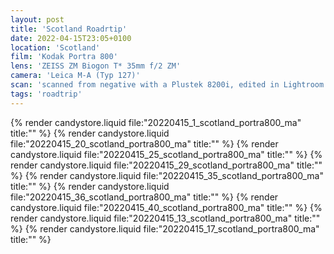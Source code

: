 ```yaml
---
layout: post
title: 'Scotland Roadrtip'
date: 2022-04-15T23:05+0100
location: 'Scotland'
film: 'Kodak Portra 800'
lens: 'ZEISS ZM Biogon T* 35mm f/2 ZM'
camera: 'Leica M-A (Typ 127)'
scan: 'scanned from negative with a Plustek 8200i, edited in Lightroom'
tags: 'roadtrip'
---
```


{% render candystore.liquid file:"20220415_1_scotland_portra800_ma" title:"" %}
{% render candystore.liquid file:"20220415_20_scotland_portra800_ma" title:"" %}
{% render candystore.liquid file:"20220415_25_scotland_portra800_ma" title:"" %}
{% render candystore.liquid file:"20220415_29_scotland_portra800_ma" title:"" %}
{% render candystore.liquid file:"20220415_35_scotland_portra800_ma" title:"" %}
{% render candystore.liquid file:"20220415_36_scotland_portra800_ma" title:"" %}
{% render candystore.liquid file:"20220415_40_scotland_portra800_ma" title:"" %}
{% render candystore.liquid file:"20220415_13_scotland_portra800_ma" title:"" %}
{% render candystore.liquid file:"20220415_17_scotland_portra800_ma" title:"" %}
